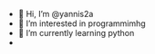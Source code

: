 - 👋 Hi, I’m @yannis2a
- 👀 I’m interested in programmimhg
- 🌱 I’m currently learning python
- 
<!---
yannis2a/yannis2a is a ✨ special ✨ repository because its `README.md` (this file) appears on your GitHub profile.
You can click the Preview link to take a look at your changes.
--->
